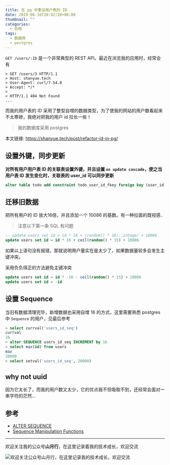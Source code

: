 ```yaml
---
title: 在 pg 中重设用户表的 ID
date: 2019-06-16T20:02:20+08:00
thumbnail: ""
categories:
  - 后端
tags:
  - 数据库
  - postgres
---
```


`GET /users/:ID` 是一个非常典型的 REST API。最近在浏览我的应用时，经常会有

```shell
> GET /users/3 HTTP/1.1
> Host: shanyue.tech
> User-Agent: curl/7.54.0
> Accept: */*
>
< HTTP/1.1 404 Not Found
...
```

而我的用户表的 ID 采用了整型自增的数据类型，为了使我的网站的用户数看起来不太寒碜，我绝对把我的用户 id 拉长一些！

<!--more-->

> 我的数据库采用 postgres

本文链接: <https://shanyue.tech/post/refactor-id-in-pg/>

## 设置外键，同步更新

**对所有用户用户表 ID 的关联表设置外键，并且设置 `on update cascade`，使之当用户表 ID 发生变化时，关联表的 user_id 可以同步更新**

```sql
alter table todo add constraint todo_user_id_fkey foreign key (user_id) references users(id) on update cascade
```

## 迁移旧数据

把所有用户的 ID 放大16倍，并且添加一个 10086 的基数。有一种拉面的既视感..

> 注意以下第一条 SQL 有问题

```sql
-- update users set id = id * 16 + (random() * 16)::integer + 10086
update users set id = id * 16 + ceil(random() * 15) + 10086
```

如果以上语句没有报错，那就说明用户量实在是太少了，如果数据量较多会发生主键冲突。

采用负负得正的方法避免主键冲突

```sql
update users set id = id * -16 - ceil(random() * 15) + 10086
update users set id = -id
```

## 设置 Sequence

当旧有数据清理完毕，新增数据也采用自增 16 的方式，这里需要熟悉 postgres 中 `Sequence` 的用户，见最后参考

```sql
> select currval('users_id_seq')
currval
16
> alter SEQUENCE users_id_seq INCREMENT by 16
> select max(id) from users
max
20000
> select setval('users_id_seq', 20000)

```

## why not uuid

因为它太长了，而我的用户数又太少，它的优点我不但吸取不到，还经常会面对一串字符的茫然...

## 参考

+ [ALTER SEQUENCE](https://www.postgresql.org/docs/current/sql-altersequence.html)
+ [Sequence Manipulation Functions](https://www.postgresql.org/docs/current/functions-sequence.html)

<hr/>

欢迎关注我的公众号**山月行**，在这里记录着我的技术成长，欢迎交流

![欢迎关注公众号山月行，在这里记录我的技术成长，欢迎交流](https://shanyue.tech/qrcode.jpg)
